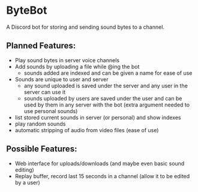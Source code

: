 # ByteBot
A Discord bot for storing and sending sound bytes to a channel.

## Planned Features:
- Play sound bytes in server voice channels
- Add sounds by uploading a file while @ing the bot
	- sounds added are indexed and can be given a name for ease of use 
- Sounds are unique to user and server
	- any sound uploaded is saved under the server and any user in the server can use it
	- sounds uploaded by users are saved under the user and can be used by them in any server with the bot (extra argument needed to use personal sounds)
- list stored current sounds in server (or personal) and show indexes
- play random sounds
- automatic stripping of audio from video files (ease of use)

## Possible Features:
- Web interface for uploads/downloads (and maybe even basic sound editing)
- Replay buffer, record last 15 seconds in a channel (allow it to be edited by a user)
